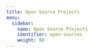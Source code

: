 ```yaml
---
title: Open Source Projects
menu:
  sidebar:
    name: Open Source Projects
    identifier: open-sources
    weight: 90
---
```

